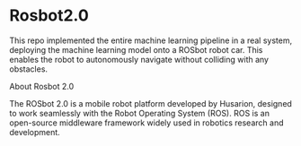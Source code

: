 # Rosbot2.0
This repo implemented the entire machine learning pipeline in a real system, deploying the machine learning model onto a ROSbot robot car. This enables the robot to autonomously navigate without colliding with any obstacles.


About Rosbot 2.0

The ROSbot 2.0 is a mobile robot platform developed by Husarion, designed to work seamlessly with the Robot Operating System (ROS). ROS is an open-source middleware framework widely used in robotics research and development. 
